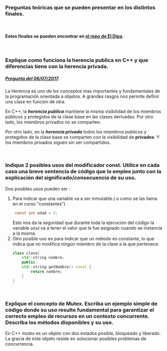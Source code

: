 ### Preguntas teóricas que se pueden presentar en los distintos finales.
<br>

#### Estos finales se pueden encontrar en [el repo de El Dipa](https://github.com/Taller-de-Programacion/examenes).
<br>

### Explique como funciona la **herencia** **publica** en C++ y que diferencias tiene con la **herencia** **privada**.
##### [Pregunta del 06/07/2017](https://github.com/Taller-de-Programacion/examenes/blob/master/2017.1/1.pdf).

La Herencia es uno de los conceptos mas importantes y fundamentales de la programación orientada a objetos. A grandes rasgos nos permite definir una clase en función de otra.

En C++, la ***herencia publica*** mantiene la misma visibilidad de los miembros públicos y protegidos de la clase base en las clases derivadas. Por otro lado, los miembros privados no se comparten.

Por otro lado, en la ***herencia privada*** todos los miembros publicos y protegidos de la clase base se comparten con la visibilidad de **privados**. Y los miembros privados siguen sin ser compartidos.

<br>

### Indique 2 posibles usos del modificador const. Utilice en cada caso una breve sentencia de código que lo emplee junto con la explicación del significado/consecuencia de su uso.


Dos posibles usos pueden ser : 

1. Para indicar que una variable va a ser inmutable.( o como se las llama en el curso "constantes")
    ```c
     const int edad = 5;
    ```
    Esto nos da la seguridad que durante toda la ejecución del código la variable `edad` va a tener el valor que le fue asignado cuando se instancia a la misma.
2. Otro posible uso es para indicar que un método es constante, lo que indica que no modifica ningún miembro de la clase a la que pertenece. 
    ```cpp
    class clase{
        std::string nombre;
        public:
        std::string getNombre() const {
            return nombre;
        }
    }
    ```
    <br>
### Explique el concepto de Mutex. Escriba un ejemplo simple de código donde su uso resulte fundamental para garantizar el correcto empleo de recursos en un contexto concurrente. Describa los métodos disponibles y su uso.

En C++ *mutex* es un objeto con dos estados posible, bloqueado y liberado. La gracia de este objeto reside en solucionar posibles problemas de concurrencia.
